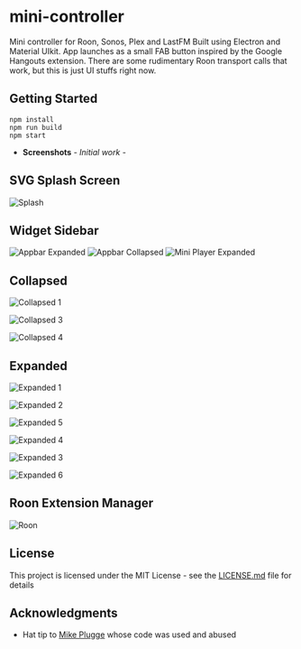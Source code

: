 # mini-controller
Mini controller for Roon, Sonos, Plex and LastFM
Built using Electron and Material UIkit. 
App launches as a small FAB button inspired by the Google Hangouts extension.
There are some rudimentary Roon transport calls that work, but this is just UI stuffs right now.

## Getting Started
```
npm install
npm run build
npm start

```


* **Screenshots** - *Initial work* - 

## SVG Splash Screen
![Splash](https://github.com/wwwizzarrdry/mini-controller/blob/master/assets/img/gallery/splashscreen.PNG)

## Widget Sidebar
![Appbar Expanded](https://github.com/wwwizzarrdry/mini-controller/blob/master/assets/img/appbar-expanded.PNG)
![Appbar Collapsed](https://github.com/wwwizzarrdry/mini-controller/blob/master/assets/img/appbar-collapsed0.PNG)
![Mini Player Expanded](https://github.com/wwwizzarrdry/mini-controller/blob/master/assets/img/appbar-collapsed-open.PNG)

## Collapsed
![Collapsed 1](https://github.com/wwwizzarrdry/mini-controller/blob/master/assets/img/gallery/collapseed1.PNG)

![Collapsed 3](https://github.com/wwwizzarrdry/mini-controller/blob/master/assets/img/gallery/collapseed3.PNG)

![Collapsed 4](https://github.com/wwwizzarrdry/mini-controller/blob/master/assets/img/gallery/collapsed4.PNG)


## Expanded
![Expanded 1](https://github.com/wwwizzarrdry/mini-controller/blob/master/assets/img/gallery/expanded1.PNG)

![Expanded 2](https://github.com/wwwizzarrdry/mini-controller/blob/master/assets/img/gallery/expanded2.PNG)

![Expanded 5](https://github.com/wwwizzarrdry/mini-controller/blob/master/assets/img/gallery/expanded5.PNG)

![Expanded 4](https://github.com/wwwizzarrdry/mini-controller/blob/master/assets/img/gallery/expanded4.PNG)

![Expanded 3](https://github.com/wwwizzarrdry/mini-controller/blob/master/assets/img/gallery/expanded3.PNG)

![Expanded 6](https://github.com/wwwizzarrdry/mini-controller/blob/master/assets/img/gallery/expanded6.PNG)


## Roon Extension Manager
![Roon](https://github.com/wwwizzarrdry/mini-controller/blob/master/assets/img/gallery/extensions.PNG)




## License

This project is licensed under the MIT License - see the [LICENSE.md](LICENSE.md) file for details

## Acknowledgments

* Hat tip to [Mike Plugge](https://github.com/pluggemi/roon-web-controller) whose code was used and abused


